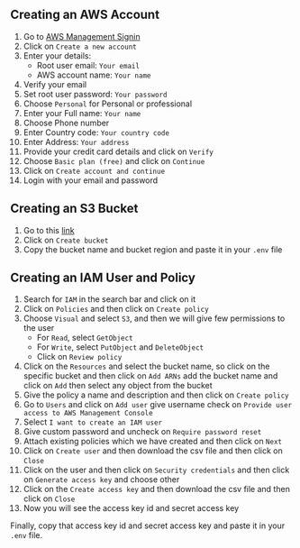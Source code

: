 ## Creating an AWS Account
1. Go to [AWS Management Signin](https://aws.amazon.com/marketplace/management/signin)
2. Click on `Create a new account`
3. Enter your details:
    - Root user email: `Your email`
    - AWS account name: `Your name`
4. Verify your email
5. Set root user password: `Your password`
6. Choose `Personal` for Personal or professional
7. Enter your Full name: `Your name`
8. Choose Phone number
9. Enter Country code: `Your country code`
10. Enter Address: `Your address`
11. Provide your credit card details and click on `Verify`
12. Choose `Basic plan (free)` and click on `Continue`
13. Click on `Create account and continue`
14. Login with your email and password

## Creating an S3 Bucket
1. Go to this [link](https://s3.console.aws.amazon.com/s3/get-started?region=ap-south-1)
2. Click on `Create bucket`
3. Copy the bucket name and bucket region and paste it in your `.env` file

## Creating an IAM User and Policy
1. Search for `IAM` in the search bar and click on it
2. Click on `Policies` and then click on `Create policy`
3. Choose `Visual` and select `S3`, and then we will give few permissions to the user
    - For `Read`, select `GetObject`
    - For `Write`, select `PutObject` and `DeleteObject`
    - Click on `Review policy`
4. Click on the `Resources` and select the bucket name, so click on the specific bucket and then click on `Add ARNs` add the bucket name and click on `Add` then select any object from the bucket
5. Give the policy a name and description and then click on `Create policy`
6. Go to `Users` and click on `Add user` give username check on `Provide user access to AWS Management Console`
7. Select `I want to create an IAM user`
8. Give custom password and uncheck on `Require password reset`
9. Attach existing policies which we have created and then click on `Next`
10. Click on `Create user` and then download the csv file and then click on `Close`
11. Click on the user and then click on `Security credentials` and then click on `Generate access key` and choose other
12. Click on the `Create access key` and then download the csv file and then click on `Close`
13. Now you will see the access key id and secret access key

Finally, copy that access key id and secret access key and paste it in your `.env` file.